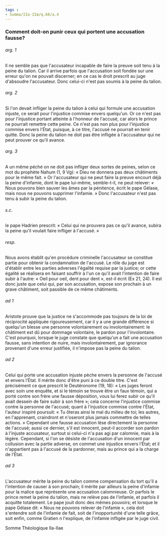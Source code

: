 ```yaml
---
tags : 
- Summa/IIa-IIæ/q.68/a.4
---
```


### Comment doit-on punir ceux qui portent une accusation fausse?

###### arg. 1
Il ne semble pas que l'accusateur incapable de faire la preuve soit tenu à la peine du talion. Car il arrive parfois que l'accusation soit fondée sur une erreur qu'on ne pouvait discerner; en ce cas le droit prescrit au juge d'absoudre l'accusateur. Donc celui-ci n'est pas soumis à la peine du talion. 

###### arg. 2
Si l'on devait infliger la peine du talion à celui qui formule une accusation injuste, ce serait pour l'injustice commise envers quelqu'un. Or ce n'est pas pour l'injustice portant atteinte à l'honneur de l'accusé, car alors le prince ne pourrait remettre cette peine. Ce n'est pas non plus pour l'injustice commise envers l'État, puisque, à ce titre, l'accusé ne pourrait en tenir quitte. Donc la peine du talion ne doit pas être infligée à l'accusateur qui ne peut prouver ce qu'il avance. 

###### arg. 3
A un même péché on ne doit pas infliger deux sortes de peines, selon ce mot du prophète Nahum (1, 9 Vg): « Dieu ne donnera pas deux châtiments pour le même fait. » Or l'accusateur qui ne peut faire la preuve encourt déjà la peine d'infamie, dont le pape lui-même, semble-t-il, ne peut relever: « Nous pouvons bien sauver les âmes par la pénitence, écrit le pape Gélase, mais nous ne pouvons supprimer l'infamie. » Donc l'accusateur n'est pas tenu à subir la peine du talion. 

###### s.c.
le pape Hadrien prescrit: « Celui qui ne prouvera pas ce qu'il avance, subira la peine qu'il voulait faire infliger à l'accusé. » 

###### resp.
Nous avons établit qu'en procédure criminelle l'accusateur se constitue partie pour obtenir la condamnation de l'accusé. Le rôle du juge est d'établir entre les parties adverses l'égalité requise par la justice; or cette égalité se réalisera en faisant souffrir à l'un ce qu'il avait l'intention de faire subir à l'autre: « Oeil pour oeil, dent pour dent », est-il écrit (Ex 21, 24). Il est donc juste que celui qui, par son accusation, expose son prochain à un grave châtiment, soit passible de ce même châtiments. 

###### ad 1
Aristote prouve que la justice ne s'accommode pas toujours de la loi de réciprocité appliquée rigoureusement, car il y a une grande différence si quelqu'un blesse une personne volontairement ou involontairement: le châtiment est dû pour dommage volontaire, le pardon pour l'involontaire. C'est pourquoi, lorsque le juge constate que quelqu'un a fait une accusation fausse, sans intention de nuire, mais involontairement, par ignorance provenant d'une erreur justifiée, il n'impose pas la peine du talion. 

###### ad 2
Celui qui porte une accusation injuste pèche envers la personne de l'accusé et envers l’État. Il mérite donc d'être puni à ce double titre. C'est précisément ce que prescrit le Deutéronome (19, 18): « Les juges feront avec soin une enquête, et si le témoin se trouve être un faux témoin, qui a porté contre son frère une fausse déposition, vous lui ferez subir ce qu'il avait dessein de faire subir à son frère »; cela concerne l'injustice commise contre la personne de l'accusé; quant à l'injustice commise contre l'État, l'auteur inspiré poursuit: « Tu ôteras ainsi le mal du milieu de toi; les autres, en l'apprenant, craindront et n'oseront plus jamais commettre de telles actions. » Cependant une fausse accusation lèse directement la personne de l'accusé; aussi ce dernier, s'il est innocent, peut-il accorder son pardon à l'injuste accusateur, surtout si celui-ci n'a pas agi par calomnie, mais à la légère. Cependant, si l'on se désiste de l'accusation d'un innocent par collusion avec la partie adverse, on commet une injustice envers l’État; et il n'appartient pas à l'accusé de la pardonner, mais au prince qui a la charge de l’État. 

###### ad 3
L'accusateur mérite la peine du talion comme compensation du tort qu'il a l'intention de causer à son prochain; il mérite par ailleurs la peine d'infamie pour la malice que représente une accusation calomnieuse. Or parfois le prince remet la peine du talion, mais ne relève pas de l'infamie, et parfois il acquitte totalement. Le pape jouit donc des mêmes pouvoirs; et lorsque le pape Gélase dit: « Nous ne pouvons relever de l'infamie », cela doit s'entendre soit de l'infamie de fait, soit de l'inopportunité d'une telle grâce, soit enfin, comme Gratien n l'explique, de l'infamie infligée par le juge civil. 

Somme Théologique IIa-IIae

